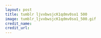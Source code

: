 ```yaml
---
layout: post
title: tumblr ljvxbwsjcK1qdmv0so1 500
image: tumblr_ljvxbwsjcK1qdmv0so1_500.gif
credit_name: 
credit_url:
---
```


